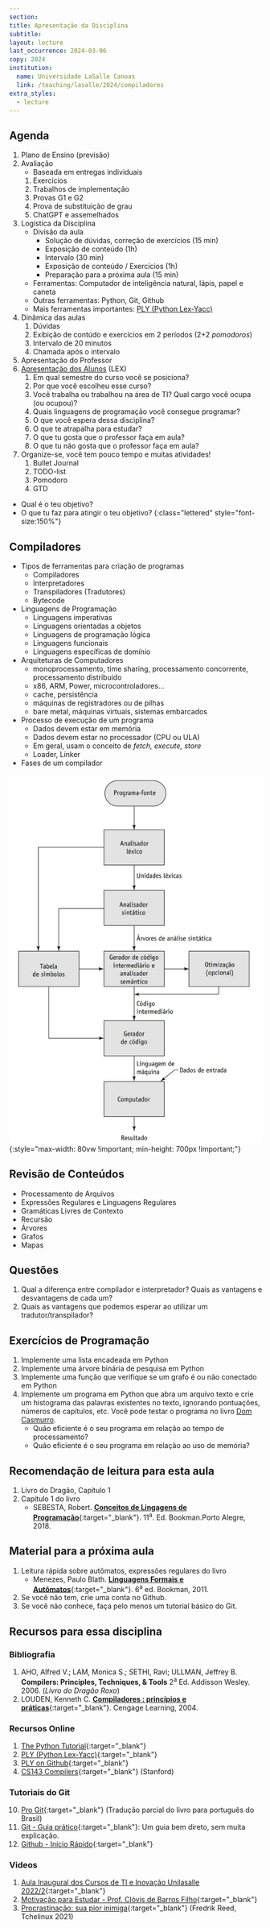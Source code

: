 ```yaml
---
section: 
title: Apresentação da Disciplina
subtitle:
layout: lecture
last_occurrence: 2024-03-06
copy: 2024
institution:
  name: Universidade LaSalle Canoas
  link: /teaching/lasalle/2024/compiladores
extra_styles:
  - lecture
---
```


## Agenda

1. Plano de Ensino (previsão)
2. Avaliação
    * Baseada em entregas individuais
    1. Exercícios
    2. Trabalhos de implementação
    3. Provas G1 e G2
    4. Prova de substituição de grau
    5. ChatGPT e assemelhados
3. Logística da Disciplina
    * Divisão da aula
        * Solução de dúvidas, correção de exercícios (15 min)
        * Exposição de conteúdo (1h)
        * Intervalo (30 min)
        * Exposição de conteúdo / Exercícios (1h)
        * Preparação para a próxima aula (15 min)
    * Ferramentas: Computador de inteligência natural, lápis, papel e caneta
    * Outras ferramentas: Python, Git, Github
    * Mais ferramentas importantes: [PLY (Python Lex-Yacc)](http://www.dabeaz.com/ply/)
2. Dinâmica das aulas
    1. Dúvidas
    2. Exibição de contúdo e exercícios em 2 períodos (2+2 _pomodoros_)
    3. Intervalo de 20 minutos
    4. Chamada após o intervalo
3. Apresentação do Professor
4. [Apresentação dos Alunos](https://forms.gle/yYRXLrj8hLqzKf1T7) (LEX)
    1. Em qual semestre do curso você se posiciona?
    2. Por que você escolheu esse curso?
    3. Você trabalha ou trabalhou na área de TI? Qual cargo você ocupa (ou ocupou)?
    4. Quais linguagens de programação você consegue programar?
    5. O que você espera dessa disciplina?
    6. O que te atrapalha para estudar?
    7. O que tu gosta que o professor faça em aula?
    8. O que tu não gosta que o professor faça em aula?
5. Organize-se, você tem pouco tempo e muitas atividades!
    1. Bullet Journal
    2. TODO-list
    3. Pomodoro
    4. GTD

* Qual é o teu objetivo?
* O que tu faz para atingir o teu objetivo?
{:class="lettered" style="font-size:150%"}

## Compiladores

* Tipos de ferramentas para criação de programas
    * Compiladores
    * Interpretadores
    * Transpiladores (Tradutores)
    * Bytecode
* Linguagens de Programação
    * Linguagens imperativas
    * Linguagens orientadas a objetos
    * Linguagens de programação lógica
    * Linguagens funcionais
    * Linguagens específicas de domínio
* Arquiteturas de Computadores
    * monoprocessamento, time sharing, processamento concorrente, processamento distribuído
    * x86, ARM, Power, microcontroladores...
    * cache, persistência
    * máquinas de registradores ou de pilhas
    * bare metal, máquinas virtuais, sistemas embarcados
* Processo de execução de um programa
    * Dados devem estar em memória
    * Dados devem estar no processador (CPU ou ULA)
    * Em geral, usam o conceito de _fetch, execute, store_
    * Loader, Linker
* Fases de um compilador

![Fases de compilação](/images/compiler_sebesta.png){:style="max-width: 80vw !important; min-height: 700px !important;"}


## Revisão de Conteúdos

* Processamento de Arquivos
* Expressões Regulares e Linguagens Regulares
* Gramáticas Livres de Contexto
* Recursão
* Árvores
* Grafos
* Mapas

## Questões

1. Qual a diferença entre compilador e interpretador? Quais as vantagens e desvantagens de cada um?
2. Quais as vantagens que podemos esperar ao utilizar um tradutor/transpilador?

## Exercícios de Programação

1. Implemente uma lista encadeada em Python
2. Implemente uma árvore binária de pesquisa em Python
3. Implemente uma função que verifique se um grafo é ou não conectado em Python
4. Implemente um programa em Python que abra um arquivo texto e crie um histograma das palavras existentes no texto, ignorando pontuações, números de capítulos, etc. Você pode testar o programa no livro [Dom Casmurro](/files/lasalle/domcasmurro.txt).
    * Quão eficiente é o seu programa em relação ao tempo de processamento?
    * Quão eficiente é o seu programa em relação ao uso de memória?


## Recomendação de leitura para esta aula

1. Livro do Dragão, Capítulo 1
2. Capítulo 1 do livro
    * SEBESTA, Robert. [**Conceitos de Lingagens de Programação**](https://integrada.minhabiblioteca.com.br/reader/books/9788582604694){:target="\_blank"}. 11<sup>a</sup>. Ed. Bookman.Porto Alegre, 2018.


## Material para a próxima aula

1. Leitura rápida sobre autômatos, expressões regulares do livro
    * Menezes, Paulo Blath. [**Linguagens Formais e Autômatos**](https://integrada.minhabiblioteca.com.br/reader/books/9788577807994){:target="\_blank"}. 6<sup>a</sup> ed. Bookman, 2011.
2. Se você não tem, crie uma conta no Github.
3. Se você não conhece, faça pelo menos um tutorial básico do Git.

## Recursos para essa disciplina

### Bibliografia

1. AHO, Alfred V.; LAM, Monica S.; SETHI, Ravi; ULLMAN, Jeffrey B. **Compilers: Principles, Techniques, & Tools** 2<sup>a</sup> Ed. Addisson Wesley. 2006. (_Livro do Dragão Roxo_)
2. LOUDEN, Kenneth C. [**Compiladores : princípios e práticas**](https://integrada.minhabiblioteca.com.br/reader/books/9788522128532){:target="\_blank"}. Cengage Learning, 2004.

### Recursos Online

1. [The Python Tutorial](https://docs.python.org/3/tutorial/){:target="\_blank"}
2. [PLY (Python Lex-Yacc)](http://www.dabeaz.com/ply/){:target="\_blank"}
3. [PLY on Github](https://github.com/dabeaz/ply){:target="\_blank"}
4. [CS143 Compilers](https://web.stanford.edu/class/cs143/){:target="\_blank"} (Stanford)

### Tutoriais do Git

10. [Pro Git](https://git-scm.com/book/pt-br/v2){:target="\_blank"} (Tradução parcial do livro para português do Brasil)
11. [Git - Guia prático](https://rogerdudler.github.io/git-guide/index.pt_BR.html){:target="\_blank"}: Um guia bem direto, sem muita explicação.
12. [Github - Início Rápido](https://docs.github.com/pt/get-started/quickstart){:target="\_blank"}

### Videos

1. [Aula Inaugural dos Cursos de TI e Inovação Unilasalle 2022/2](https://www.youtube.com/watch?v=pxsdiyHgZHs){:target="\_blank"}
2. [Motivação para Estudar - Prof. Clóvis de Barros Filho](https://www.youtube.com/watch?v=TRPBY_lxJfE){:target="\_blank"}
3. [Procrastinação: sua pior inimiga](https://www.youtube.com/watch?v=q3oEyBpoq3o){:target="\_blank"} (Fredrik Reed, Tchelinux 2021)

